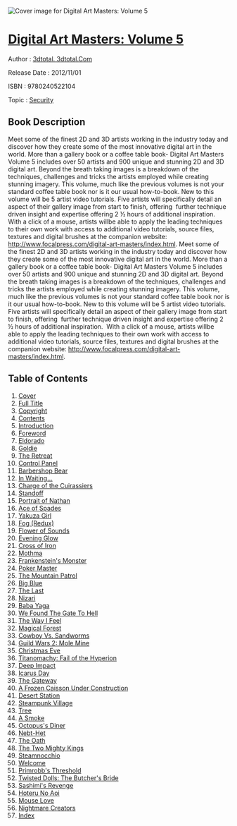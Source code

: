 ![Cover image for Digital Art Masters: Volume 5](https://imgdetail.ebookreading.net/cover/cover/security/EB9780240522104.jpg)

[Digital Art Masters: Volume 5](https://ebookreading.net/view/book/Digital+Art+Masters%3A+Volume+5-EB9780240522104_1.html "Digital Art Masters: Volume 5")
====================================================================================================================

Author : [3dtotal. 3dtotal.Com](https://ebookreading.net/search/author/3dtotal.+3dtotal.Com)

Release Date : 2012/11/01

ISBN : 9780240522104

Topic : [Security](https://ebookreading.net/search/category/security)

Book Description
-----------------

Meet some of the finest 2D and 3D artists working in the industry today and discover how they create some of the most innovative digital art in the world. More than a gallery book or a coffee table book- Digital Art Masters Volume 5 includes over 50 artists and 900 unique and stunning 2D and 3D digital art. Beyond the breath taking images is a breakdown of the techniques, challenges and tricks the artists employed while creating stunning imagery. This volume, much like the previous volumes is not your standard coffee table book nor is it our usual how-to-book. New to this volume will be 5 artist video tutorials. Five artists will specifically detail an aspect of their gallery image from start to finish, offering  further technique driven insight and expertise offering 2 ½ hours of additional inspiration.  With a click of a mouse, artists willbe able to apply the leading techniques to their own work with access to additional video tutorials, source files, textures and digital brushes at the companion website: http://www.focalpress.com/digital-art-masters/index.html. 
              Meet some of the finest 2D and 3D artists working in the industry today and discover how they create some of the most innovative digital art in the world. More than a gallery book or a coffee table book- Digital Art Masters Volume 5 includes over 50 artists and 900 unique and stunning 2D and 3D digital art. Beyond the breath taking images is a breakdown of the techniques, challenges and tricks the artists employed while creating stunning imagery. This volume, much like the previous volumes is not your standard coffee table book nor is it our usual how-to-book. New to this volume will be 5 artist video tutorials. Five artists will specifically detail an aspect of their gallery image from start to finish, offering  further technique driven insight and expertise offering 2 ½ hours of additional inspiration.  With a click of a mouse, artists willbe able to apply the leading techniques to their own work with access to additional video tutorials, source files, textures and digital brushes at the companion website: http://www.focalpress.com/digital-art-masters/index.html. 
              
Table of Contents
-----------------

1. [Cover](https://ebookreading.net/view/book/Digital+Art+Masters%3A+Volume+5-EB9780240522104_0.html#cover)
1. [Full Title](https://ebookreading.net/view/book/Digital+Art+Masters%3A+Volume+5-EB9780240522104_0.html#front)
1. [Copyright](https://ebookreading.net/view/book/Digital+Art+Masters%3A+Volume+5-EB9780240522104_4.html)
1. [Contents](https://ebookreading.net/view/book/Digital+Art+Masters%3A+Volume+5-EB9780240522104_6.html)
1. [Introduction](https://ebookreading.net/view/book/Digital+Art+Masters%3A+Volume+5-EB9780240522104_7.html)
1. [Foreword](https://ebookreading.net/view/book/Digital+Art+Masters%3A+Volume+5-EB9780240522104_8.html)
1. [Eldorado](https://ebookreading.net/view/book/Digital+Art+Masters%3A+Volume+5-EB9780240522104_10.html#ch1)
1. [Goldie](https://ebookreading.net/view/book/Digital+Art+Masters%3A+Volume+5-EB9780240522104_0.html#ch2)
1. [The Retreat](https://ebookreading.net/view/book/Digital+Art+Masters%3A+Volume+5-EB9780240522104_11.html#ch3)
1. [Control Panel](https://ebookreading.net/view/book/Digital+Art+Masters%3A+Volume+5-EB9780240522104_12.html#ch4)
1. [Barbershop Bear](https://ebookreading.net/view/book/Digital+Art+Masters%3A+Volume+5-EB9780240522104_14.html#ch5)
1. [In Waiting…](https://ebookreading.net/view/book/Digital+Art+Masters%3A+Volume+5-EB9780240522104_0.html#ch6)
1. [Charge of the Cuirassiers](https://ebookreading.net/view/book/Digital+Art+Masters%3A+Volume+5-EB9780240522104_16.html#ch7)
1. [Standoff](https://ebookreading.net/view/book/Digital+Art+Masters%3A+Volume+5-EB9780240522104_17.html#ch8)
1. [Portrait of Nathan](https://ebookreading.net/view/book/Digital+Art+Masters%3A+Volume+5-EB9780240522104_19.html#ch9)
1. [Ace of Spades](https://ebookreading.net/view/book/Digital+Art+Masters%3A+Volume+5-EB9780240522104_20.html#ch10)
1. [Yakuza Girl](https://ebookreading.net/view/book/Digital+Art+Masters%3A+Volume+5-EB9780240522104_21.html#ch11)
1. [Fog (Redux)](https://ebookreading.net/view/book/Digital+Art+Masters%3A+Volume+5-EB9780240522104_0.html#ch12)
1. [Flower of Sounds](https://ebookreading.net/view/book/Digital+Art+Masters%3A+Volume+5-EB9780240522104_22.html#ch13)
1. [Evening Glow](https://ebookreading.net/view/book/Digital+Art+Masters%3A+Volume+5-EB9780240522104_24.html#ch14)
1. [Cross of Iron](https://ebookreading.net/view/book/Digital+Art+Masters%3A+Volume+5-EB9780240522104_25.html#ch15)
1. [Mothma](https://ebookreading.net/view/book/Digital+Art+Masters%3A+Volume+5-EB9780240522104_26.html#ch16)
1. [Frankenstein&#39;s Monster](https://ebookreading.net/view/book/Digital+Art+Masters%3A+Volume+5-EB9780240522104_27.html#ch17)
1. [Poker Master](https://ebookreading.net/view/book/Digital+Art+Masters%3A+Volume+5-EB9780240522104_28.html#ch18)
1. [The Mountain Patrol](https://ebookreading.net/view/book/Digital+Art+Masters%3A+Volume+5-EB9780240522104_29.html#ch19)
1. [Big Blue](https://ebookreading.net/view/book/Digital+Art+Masters%3A+Volume+5-EB9780240522104_31.html#ch20)
1. [The Last](https://ebookreading.net/view/book/Digital+Art+Masters%3A+Volume+5-EB9780240522104_32.html#ch21)
1. [Nizari](https://ebookreading.net/view/book/Digital+Art+Masters%3A+Volume+5-EB9780240522104_33.html#ch22)
1. [Baba Yaga](https://ebookreading.net/view/book/Digital+Art+Masters%3A+Volume+5-EB9780240522104_34.html#ch23)
1. [We Found The Gate To Hell](https://ebookreading.net/view/book/Digital+Art+Masters%3A+Volume+5-EB9780240522104_35.html#ch24)
1. [The Way I Feel](https://ebookreading.net/view/book/Digital+Art+Masters%3A+Volume+5-EB9780240522104_36.html#ch25)
1. [Magical Forest](https://ebookreading.net/view/book/Digital+Art+Masters%3A+Volume+5-EB9780240522104_37.html#ch26)
1. [Cowboy Vs. Sandworms](https://ebookreading.net/view/book/Digital+Art+Masters%3A+Volume+5-EB9780240522104_38.html#ch27)
1. [Guild Wars 2: Mole Mine](https://ebookreading.net/view/book/Digital+Art+Masters%3A+Volume+5-EB9780240522104_39.html#ch28)
1. [Christmas Eve](https://ebookreading.net/view/book/Digital+Art+Masters%3A+Volume+5-EB9780240522104_0.html#ch29)
1. [Titanomachy: Fail of the Hyperion](https://ebookreading.net/view/book/Digital+Art+Masters%3A+Volume+5-EB9780240522104_40.html#ch30)
1. [Deep Impact](https://ebookreading.net/view/book/Digital+Art+Masters%3A+Volume+5-EB9780240522104_43.html#ch31)
1. [Icarus Day](https://ebookreading.net/view/book/Digital+Art+Masters%3A+Volume+5-EB9780240522104_44.html#ch32)
1. [The Gateway](https://ebookreading.net/view/book/Digital+Art+Masters%3A+Volume+5-EB9780240522104_45.html#ch33)
1. [A Frozen Caisson Under Construction](https://ebookreading.net/view/book/Digital+Art+Masters%3A+Volume+5-EB9780240522104_46.html#ch34)
1. [Desert Station](https://ebookreading.net/view/book/Digital+Art+Masters%3A+Volume+5-EB9780240522104_47.html#ch35)
1. [Steampunk Village](https://ebookreading.net/view/book/Digital+Art+Masters%3A+Volume+5-EB9780240522104_48.html#ch36)
1. [Tree](https://ebookreading.net/view/book/Digital+Art+Masters%3A+Volume+5-EB9780240522104_0.html#ch37)
1. [A Smoke](https://ebookreading.net/view/book/Digital+Art+Masters%3A+Volume+5-EB9780240522104_49.html#ch38)
1. [Octopus&#39;s Diner](https://ebookreading.net/view/book/Digital+Art+Masters%3A+Volume+5-EB9780240522104_51.html#ch39)
1. [Nebt-Het](https://ebookreading.net/view/book/Digital+Art+Masters%3A+Volume+5-EB9780240522104_52.html#ch40)
1. [The Oath](https://ebookreading.net/view/book/Digital+Art+Masters%3A+Volume+5-EB9780240522104_53.html#ch41)
1. [The Two Mighty Kings](https://ebookreading.net/view/book/Digital+Art+Masters%3A+Volume+5-EB9780240522104_0.html#ch42)
1. [Steamnocchio](https://ebookreading.net/view/book/Digital+Art+Masters%3A+Volume+5-EB9780240522104_56.html#ch43)
1. [Welcome](https://ebookreading.net/view/book/Digital+Art+Masters%3A+Volume+5-EB9780240522104_57.html#ch44)
1. [Primrobb&#39;s Threshold](https://ebookreading.net/view/book/Digital+Art+Masters%3A+Volume+5-EB9780240522104_58.html#ch45)
1. [Twisted Dolls: The Butcher&#39;s Bride](https://ebookreading.net/view/book/Digital+Art+Masters%3A+Volume+5-EB9780240522104_0.html#ch46)
1. [Sashimi&#39;s Revenge](https://ebookreading.net/view/book/Digital+Art+Masters%3A+Volume+5-EB9780240522104_59.html#ch47)
1. [Hoteru No Aoi](https://ebookreading.net/view/book/Digital+Art+Masters%3A+Volume+5-EB9780240522104_60.html#ch48)
1. [Mouse Love](https://ebookreading.net/view/book/Digital+Art+Masters%3A+Volume+5-EB9780240522104_61.html#ch49)
1. [Nightmare Creators](https://ebookreading.net/view/book/Digital+Art+Masters%3A+Volume+5-EB9780240522104_62.html#ch50)
1. [Index](https://ebookreading.net/view/book/Digital+Art+Masters%3A+Volume+5-EB9780240522104_0.html)
